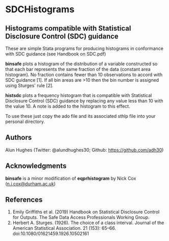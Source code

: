 # SDCHistograms
## Histograms compatible with Statistical Disclosure Control (SDC) guidance
These are simple Stata programs for producing histograms in conformance with SDC guidance (see Handbook on SDC.pdf)

**binsafe** plots a histogram of the distribution of a variable constructed so that each bar represents the same fraction of the data (constant area histogram). No fraction contains fewer than 10 observations to accord with SDC guidance [1]. If all bin areas are >10 then the bin number is assigned using Sturges' rule [2].

**histsdc**  plots a frequency histogram that is compatible with Statistical Disclosure Control (SDC) guidance by replacing any value less than 10 with the value 10. A note is added to the histogram to this effect.

To use these just copy the ado file and its associated sthlp file into your personal directory.
## Authors
Alun Hughes (Twitter: @alundhughes30; Github: https://github.com/adh30)
## Acknowledgments
**binsafe** is a minor modification of **eqprhistogram** by Nick Cox (n.j.cox@durham.ac.uk)

## References
1. Emily Griffiths et al. (2019) Handbook on Statistical Disclosure Control for Outputs. The Safe Data Access Professionals Working Group.
2. Herbert A. Sturges. (1926). The choice of a class interval. Journal of the American Statistical Association. 21 (153): 65–66. doi:10.1080/01621459.1926.10502161
